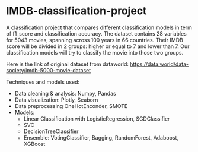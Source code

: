 # IMDB-classification-project
A classification project that compares different classification models in term of f1_score and classification accuracy. 
The dataset contains 28 variables for 5043 movies, spanning across 100 years in 66 countries. 
Their IMDB score will be divided in 2 groups: higher or equal to 7 and lower than 7.
Our classification models will try to classify the movie into those two groups.

Here is the link of original dataset from dataworld:
https://data.world/data-society/imdb-5000-movie-dataset

Techniques and models used:
- Data cleaning & analysis: Numpy, Pandas
- Data visualization: Plotly, Seaborn
- Data preprocessing OneHotEnconder, SMOTE
- Models: 
	- Linear Classification with LogisticRegression, SGDClassifier
	- SVC
	- DecisionTreeClassifier
	- Ensemble: VotingClassifier, Bagging, RandomForest, Adaboost, XGBoost

